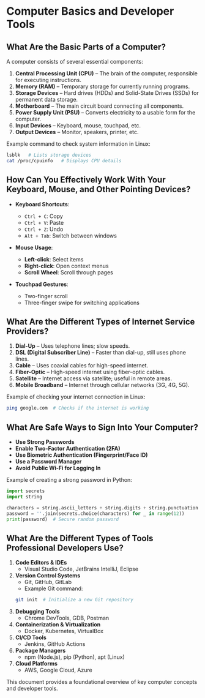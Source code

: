 # Computer Basics and Developer Tools

## What Are the Basic Parts of a Computer?
A computer consists of several essential components:

1. **Central Processing Unit (CPU)** – The brain of the computer, responsible for executing instructions.
2. **Memory (RAM)** – Temporary storage for currently running programs.
3. **Storage Devices** – Hard drives (HDDs) and Solid-State Drives (SSDs) for permanent data storage.
4. **Motherboard** – The main circuit board connecting all components.
5. **Power Supply Unit (PSU)** – Converts electricity to a usable form for the computer.
6. **Input Devices** – Keyboard, mouse, touchpad, etc.
7. **Output Devices** – Monitor, speakers, printer, etc.

Example command to check system information in Linux:
```bash
lsblk   # Lists storage devices
cat /proc/cpuinfo   # Displays CPU details
```

## How Can You Effectively Work With Your Keyboard, Mouse, and Other Pointing Devices?

- **Keyboard Shortcuts**:
  - `Ctrl + C`: Copy
  - `Ctrl + V`: Paste
  - `Ctrl + Z`: Undo
  - `Alt + Tab`: Switch between windows

- **Mouse Usage**:
  - **Left-click**: Select items
  - **Right-click**: Open context menus
  - **Scroll Wheel**: Scroll through pages

- **Touchpad Gestures**:
  - Two-finger scroll
  - Three-finger swipe for switching applications

## What Are the Different Types of Internet Service Providers?

1. **Dial-Up** – Uses telephone lines; slow speeds.
2. **DSL (Digital Subscriber Line)** – Faster than dial-up, still uses phone lines.
3. **Cable** – Uses coaxial cables for high-speed internet.
4. **Fiber-Optic** – High-speed internet using fiber-optic cables.
5. **Satellite** – Internet access via satellite; useful in remote areas.
6. **Mobile Broadband** – Internet through cellular networks (3G, 4G, 5G).

Example of checking your internet connection in Linux:
```bash
ping google.com  # Checks if the internet is working
```

## What Are Safe Ways to Sign Into Your Computer?

- **Use Strong Passwords**
- **Enable Two-Factor Authentication (2FA)**
- **Use Biometric Authentication (Fingerprint/Face ID)**
- **Use a Password Manager**
- **Avoid Public Wi-Fi for Logging In**

Example of creating a strong password in Python:
```python
import secrets
import string

characters = string.ascii_letters + string.digits + string.punctuation
password = ''.join(secrets.choice(characters) for _ in range(12))
print(password)  # Secure random password
```

## What Are the Different Types of Tools Professional Developers Use?

1. **Code Editors & IDEs**
   - Visual Studio Code, JetBrains IntelliJ, Eclipse
2. **Version Control Systems**
   - Git, GitHub, GitLab
   - Example Git command:
   ```bash
   git init  # Initialize a new Git repository
   ```
3. **Debugging Tools**
   - Chrome DevTools, GDB, Postman
4. **Containerization & Virtualization**
   - Docker, Kubernetes, VirtualBox
5. **CI/CD Tools**
   - Jenkins, GitHub Actions
6. **Package Managers**
   - npm (Node.js), pip (Python), apt (Linux)
7. **Cloud Platforms**
   - AWS, Google Cloud, Azure

This document provides a foundational overview of key computer concepts and developer tools.


